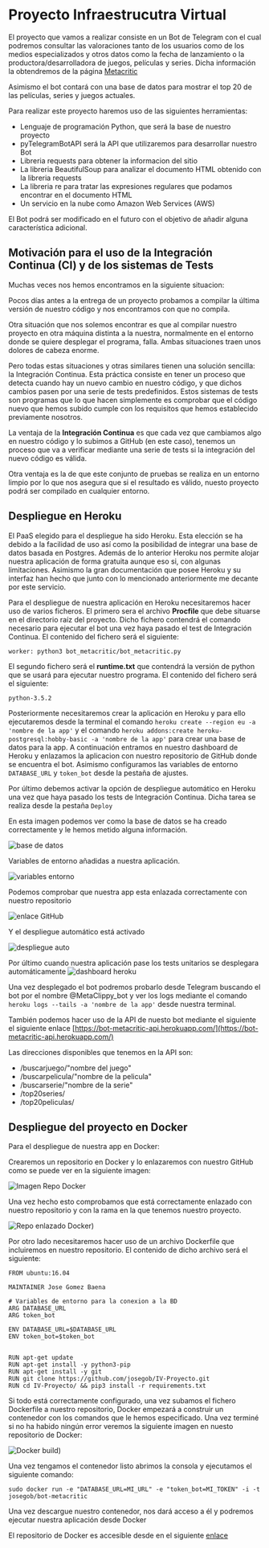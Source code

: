 # Proyecto Infraestrucutra Virtual

El proyecto que vamos a realizar consiste en un Bot de Telegram con el cual podremos consultar las valoraciones tanto de los usuarios como de los medios especializados y otros datos como la fecha de lanzamiento o la productora/desarrolladora de juegos, películas y series. Dicha información la obtendremos de la página [Metacritic](http://www.metacritic.com/)

Asimismo el bot contará con una base de datos para mostrar el top 20 de las películas, series y juegos actuales.

Para realizar este proyecto haremos uso de las siguientes herramientas:

- Lenguaje de programación Python, que será la 	base de nuestro proyecto
- pyTelegramBotAPI será la API que utilizaremos para desarrollar nuestro Bot
- Libreria requests para obtener la informacion del sitio
- La libreria BeautifulSoup para analizar el documento HTML obtenido con la libreria requests
- La libreria re para tratar las expresiones regulares que podamos encontrar en el documento HTML
- Un servicio en la nube como Amazon Web Services (AWS)

El Bot podrá ser modificado en el futuro con el objetivo de añadir alguna característica adicional.


## Motivación para el uso de la Integración Continua (CI) y de los sistemas de Tests

Muchas veces nos hemos encontramos en la siguiente situacion:

Pocos días antes a la entrega de un proyecto probamos a compilar la última versión de nuestro código y nos encontramos con que no compila.

Otra situación que nos solemos encontrar es que al compilar nuestro proyecto en otra máquina distinta a la nuestra, normalmente en el entorno donde se quiere desplegar el programa, falla.
Ambas situaciones traen unos dolores de cabeza enorme.

Pero todas estas situaciones y otras similares tienen una solución sencilla: la Integración Continua. Esta práctica consiste en tener un proceso que detecta cuando hay un nuevo cambio en nuestro código, y que dichos cambios pasen por una serie de tests predefinidos. Estos sistemas de tests son programas que lo que hacen simplemente es comprobar que el código nuevo que hemos subido cumple con los requisitos que hemos establecido previamente nosotros.

La ventaja de la **Integración Continua** es que cada vez que cambiamos algo en nuestro código y lo subimos a GitHub (en este caso), tenemos un proceso que va a verificar mediante una serie de tests si la integración del nuevo código es válida.

Otra ventaja es la de que este conjunto de pruebas se realiza en un entorno limpio por lo que nos asegura que si el resultado es válido, nuesto proyecto podrá ser compilado en cualquier entorno.


## Despliegue en Heroku

El PaaS elegido para el despliegue ha sido Heroku. Esta elección se ha debido a la facilidad de uso así como la posibilidad de integrar una base de datos basada en Postgres. Además de lo anterior Heroku nos permite alojar nuestra aplicación de forma gratuita aunque eso si, con algunas limitaciones.
Asimismo la gran documentación que posee Heroku y su interfaz han hecho que junto con lo mencionado anteriormente me decante por este servicio.

Para el despliegue de nuestra aplicación en Heroku necesitaremos hacer uso de varios ficheros. El primero sera el archivo **Procfile** que debe situarse en el directorio raíz del proyecto. Dicho fichero contendrá el comando necesario para ejecutar el bot una vez haya pasado el test de Integración Continua. El contenido del fichero será el siguiente:

~~~
worker: python3 bot_metacritic/bot_metacritic.py
~~~

El segundo fichero será el **runtime.txt** que contendrá la versión de python que se usará para ejecutar nuestro programa. El contenido del fichero será el siguiente:

~~~
python-3.5.2
~~~

Posteriormente necesitaremos crear la aplicación en Heroku y para ello ejecutaremos desde la terminal el comando `heroku create --region eu -a 'nombre de la app'` y el comando `heroku addons:create heroku-postgresql:hobby-basic -a 'nombre de la app'` para crear una base de datos para la app. A continuación entramos en nuestro dashboard de Heroku y enlazamos la aplicacion con nuestro repositorio de GitHub donde se encuentra el bot.
Asimismo configuramos las variables de entorno `DATABASE_URL` y `token_bot` desde la pestaña de ajustes.

Por último debemos activar la opción de despliegue automático en Heroku una vez que haya pasado los tests de Integración Continua. Dicha tarea se realiza desde la pestaña `Deploy`

En esta imagen podemos ver como la base de datos se ha creado correctamente y le hemos metido alguna información.

![base de datos](https://raw.githubusercontent.com/josegob/IV-Proyecto/gh-pages/assets/db_heroku.png)

Variables de entorno añadidas a nuestra aplicación.

![variables entorno](https://raw.githubusercontent.com/josegob/IV-Proyecto/gh-pages/assets/Vars_entorno.png)

Podemos comprobar que nuestra app esta enlazada correctamente con nuestro repositorio

![enlace GitHub](https://raw.githubusercontent.com/josegob/IV-Proyecto/gh-pages/assets/App_enlazada.png)

Y el despliegue automático está activado

![despliegue auto](https://raw.githubusercontent.com/josegob/IV-Proyecto/gh-pages/assets/Despliegue_auto.png)

Por último cuando nuestra aplicación pase los tests unitarios se desplegara automáticamente
![dashboard heroku](https://raw.githubusercontent.com/josegob/IV-Proyecto/gh-pages/assets/dashboard_heroku.png)

Una vez desplegado el bot podremos probarlo desde Telegram buscando el bot por el nombre @MetaClippy_bot y ver los logs mediante el comando `heroku logs --tails -a 'nombre de la app'` desde nuestra terminal.

También podemos hacer uso de la API de nuesto bot mediante el siguiente el siguiente enlace
 [https://bot-metacritic-api.herokuapp.com/](https://bot-metacritic-api.herokuapp.com/)

Las direcciones disponibles que tenemos en la API son:
* /buscarjuego/"nombre del juego"
* /buscarpelicula/"nombre de la pelicula"
* /buscarserie/"nombre de la serie"
* /top20series/
* /top20peliculas/

## Despliegue del proyecto en Docker


Para el despliegue de nuestra app en Docker:

Crearemos un repositorio en Docker y lo enlazaremos con nuestro GitHub como se puede ver en la siguiente imagen:

![Imagen Repo Docker](https://raw.githubusercontent.com/josegob/IV-Proyecto/gh-pages/assets/Docker_img.png)

Una vez hecho esto comprobamos que está correctamente enlazado con nuestro repositorio y con la rama en la que tenemos nuestro proyecto.

![Repo enlazado Docker](https://raw.githubusercontent.com/josegob/IV-Proyecto/gh-pages/assets/Docker_img_2.png))

Por otro lado necesitaremos hacer uso de un archivo Dockerfile que incluiremos en nuestro repositorio. El contenido de dicho archivo será el siguiente:
```
FROM ubuntu:16.04

MAINTAINER Jose Gomez Baena

# Variables de entorno para la conexion a la BD
ARG DATABASE_URL
ARG token_bot

ENV DATABASE_URL=$DATABASE_URL
ENV token_bot=$token_bot


RUN apt-get update
RUN apt-get install -y python3-pip
RUN apt-get install -y git
RUN git clone https://github.com/josegob/IV-Proyecto.git
RUN cd IV-Proyecto/ && pip3 install -r requirements.txt
```

Si todo está correctamente configurado, una vez subamos el fichero Dockerfile a nuestro repositorio, Docker empezará a construir un contenedor con los comandos que le hemos especificado.
Una vez terminé si no ha habido ningún error veremos la siguiente imagen en nuesto repositorio de Docker:

![Docker build](https://raw.githubusercontent.com/josegob/IV-Proyecto/gh-pages/assets/Docker_img_3.png))


Una vez tengamos el contenedor listo abrimos la consola y ejecutamos el siguiente comando:

```
sudo docker run -e "DATABASE_URL=MI_URL" -e "token_bot=MI_TOKEN" -i -t josegob/bot-metacritic
```
Una vez descargue nuestro contenedor, nos dará acceso a él y podremos ejecutar nuestra aplicación desde Docker

El repositorio de Docker es accesible desde en el siguiente [enlace](https://hub.docker.com/r/josegob/bot-metacritic/)
